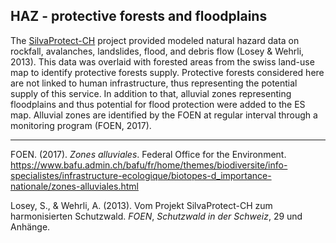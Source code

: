 ## HAZ - protective forests and floodplains

The [SilvaProtect-CH](https://www.bafu.admin.ch/bafu/fr/home/themes/dangers-naturels/info-specialistes/donnees-de-base-et-utilisation-du-territoire/gefahrengrundlagen/silvaprotect-ch.html) project provided modeled natural hazard data on rockfall, avalanches, landslides, flood, and debris flow (Losey & Wehrli, 2013). This data was overlaid with forested areas from the swiss land-use map to identify protective forests supply. Protective forests considered here are not linked to human infrastructure, thus representing the potential supply of this service. In addition to that, alluvial zones representing floodplains and thus potential for flood protection were added to the ES map. Alluvial zones are identified by the FOEN at regular interval through a monitoring program (FOEN, 2017).

----

FOEN. (2017). *Zones alluviales*. Federal Office for the Environment. https://www.bafu.admin.ch/bafu/fr/home/themes/biodiversite/info-specialistes/infrastructure-ecologique/biotopes-d_importance-nationale/zones-alluviales.html

Losey, S., & Wehrli, A. (2013). Vom Projekt SilvaProtect-CH zum harmonisierten Schutzwald. *FOEN*, *Schutzwald in der Schweiz*, 29 und Anhänge.

